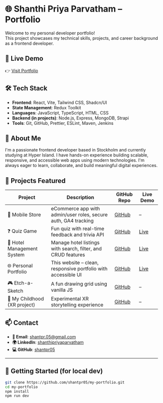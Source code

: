 # 🌐 Shanthi Priya Parvatham – Portfolio

Welcome to my personal developer portfolio!  
This project showcases my technical skills, projects, and career background as a frontend developer.

## 📸 Live Demo

👉 [Visit Portfolio](https://shanthi-portfolio.netlify.app/)

## 🛠️ Tech Stack

- **Frontend**: React, Vite, Tailwind CSS, Shadcn/UI  
- **State Management**: Redux Toolkit  
- **Languages**: JavaScript, TypeScript, HTML, CSS  
- **Backend (in projects)**: Node.js, Express, MongoDB, Strapi  
- **Tools**: Git, GitHub, Prettier, ESLint, Maven, Jenkins

## 🧠 About Me

I'm a passionate frontend developer based in Stockholm and currently studying at Hyper Island. I have hands-on experience building scalable, responsive, and accessible web apps using modern technologies. I'm always eager to learn, collaborate, and build meaningful digital experiences.

## 💼 Projects Featured

| Project                            | Description                                                                 | GitHub Repo                                                                                     | Live Demo                                  |
|------------------------------------|-----------------------------------------------------------------------------|--------------------------------------------------------------------------------------------------|---------------------------------------------|
| 📱 Mobile Store                    | eCommerce app with admin/user roles, secure auth, GA4 tracking              | [GitHub](https://github.com/shantpr05/mobile_store)                                              | –                                           |
| ❓ Quiz Game                       | Fun quiz with real-time feedback and trivia API                             | [GitHub](https://github.com/shantpr05/quiz-game)                                                 | [Live](https://shantpr05.github.io/quiz-game/) |
| 🏨 Hotel Management System        | Manage hotel listings with search, filter, and CRUD features                | [GitHub](https://github.com/shantpr05/spark_travels)                                             | [Live](https://spark-travels.netlify.app/)  |
| 🌐 Personal Portfolio              | This website – clean, responsive portfolio with accessible UI               | [GitHub](https://github.com/shantpr05/my-portfolio)                                              | [Live](https://shanthi-portfolio.netlify.app/) |
| 🎮 Etch-a-Sketch                  | A fun drawing grid using vanilla JS                                         | [GitHub](https://github.com/shantpr05/Etch-a-Sketch)                                             | –                                           |
| 🌈 My Childhood (XR project)      | Experimental XR storytelling experience                                     | [GitHub](https://github.com/shantpr05/my_childhood)                                              | –                                           |

## 📫 Contact

- **📧 Email**: shantpr.05@gmail.com  
- **🌍 LinkedIn**: [shanthipriyaparvatham](https://www.linkedin.com/in/shanthipriyaparvatham/)  
- **💻 GitHub**: [shantpr05](https://github.com/shantpr05)

---

## 📁 Getting Started (for local dev)

```bash
git clone https://github.com/shantpr05/my-portfolio.git
cd my-portfolio
npm install
npm run dev
